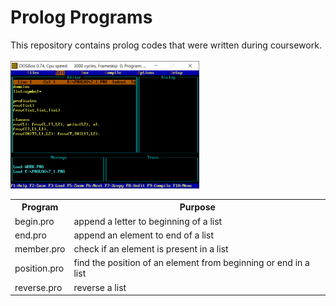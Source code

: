 # Prolog Programs
This repository contains prolog codes that were written during coursework.
<br><br>
<img src="prolog.png" width="60%">

<table>
  <tr>
    <th>Program</th>
    <th>Purpose</th>
  </tr>
  <tr>
    <td>begin.pro</td>
    <td>append a letter to beginning of a list</td>
  </tr>
  <tr>
    <td>end.pro</td>
    <td>append an element to end of a list</td>
  </tr>
  <tr>
    <td>member.pro</td>
    <td>check if an element is present in a list</td>
  </tr>
  <tr>
    <td>position.pro</td>
    <td>find the position of an element from beginning or end in a list</td>
  </tr>
  <tr>
    <td>reverse.pro</td>
    <td>reverse a list</td>
  </tr>
</table>
